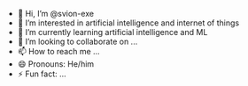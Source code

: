 - 👋 Hi, I’m @svion-exe
- 👀 I’m interested in artificial intelligence and internet of things 
- 🌱 I’m currently learning artificial intelligence and ML
- 💞️ I’m looking to collaborate on ...
- 📫 How to reach me ...
- 😄 Pronouns: He/him
- ⚡ Fun fact: ...

<!---
svion-exe/svion-exe is a ✨ special ✨ repository because its `README.md` (this file) appears on your GitHub profile.
You can click the Preview link to take a look at your changes.
--->
